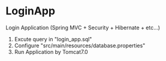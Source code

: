 # LoginApp
Login Application (Spring MVC + Security + Hibernate + etc...)

1. Excute query in "login_app.sql"
2. Configure "src/main/resources/database.properties"
3. Run Application by Tomcat7.0
